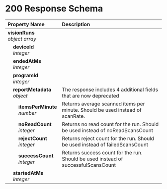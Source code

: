 # 200 Response Schema
| Property Name | Description |
| :------------ | :---------- |
| **visionRuns**<br/>_object array_ |  |
| **&nbsp;&nbsp;&nbsp;&nbsp;deviceId**<br/>_&nbsp;&nbsp;&nbsp;&nbsp;integer_ |  |
| **&nbsp;&nbsp;&nbsp;&nbsp;endedAtMs**<br/>_&nbsp;&nbsp;&nbsp;&nbsp;integer_ |  |
| **&nbsp;&nbsp;&nbsp;&nbsp;programId**<br/>_&nbsp;&nbsp;&nbsp;&nbsp;integer_ |  |
| **&nbsp;&nbsp;&nbsp;&nbsp;reportMetadata**<br/>_&nbsp;&nbsp;&nbsp;&nbsp;object_ | The response includes 4 additional fields that are now deprecated |
| **&nbsp;&nbsp;&nbsp;&nbsp;&nbsp;&nbsp;&nbsp;&nbsp;itemsPerMinute**<br/>_&nbsp;&nbsp;&nbsp;&nbsp;&nbsp;&nbsp;&nbsp;&nbsp;number_ | Returns average scanned items per minute. Should be used instead of scanRate. |
| **&nbsp;&nbsp;&nbsp;&nbsp;&nbsp;&nbsp;&nbsp;&nbsp;noReadCount**<br/>_&nbsp;&nbsp;&nbsp;&nbsp;&nbsp;&nbsp;&nbsp;&nbsp;integer_ | Returns no read count for the run. Should be used instead of noReadScansCount |
| **&nbsp;&nbsp;&nbsp;&nbsp;&nbsp;&nbsp;&nbsp;&nbsp;rejectCount**<br/>_&nbsp;&nbsp;&nbsp;&nbsp;&nbsp;&nbsp;&nbsp;&nbsp;integer_ | Returns reject count for the run. Should be used instead of failedScansCount |
| **&nbsp;&nbsp;&nbsp;&nbsp;&nbsp;&nbsp;&nbsp;&nbsp;successCount**<br/>_&nbsp;&nbsp;&nbsp;&nbsp;&nbsp;&nbsp;&nbsp;&nbsp;integer_ | Returns success count for the run. Should be used instead of successfulScansCount |
| **&nbsp;&nbsp;&nbsp;&nbsp;startedAtMs**<br/>_&nbsp;&nbsp;&nbsp;&nbsp;integer_ |  |
